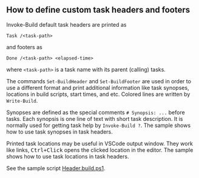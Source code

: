 
## How to define custom task headers and footers

Invoke-Build default task headers are printed as

    Task /<task-path>

and footers as

    Done /<task-path> <elapsed-time>

where `<task-path>` is a task name with its parent (calling) tasks.

The commands `Set-BuildHeader` and `Set-BuildFooter` are used in order to use a
different format and print additional information like task synopses, locations
in build scripts, start times, and etc. Colored lines are written by
`Write-Build`.

Synopses are defined as the special comments `# Synopsis: ...` before tasks.
Each synopsis is one line of text with short task description. It is normally
used for getting task help by `Invoke-Build ?`. The sample shows how to use
task synopses in task headers.

Printed task locations may be useful in VSCode output window. They work like
links, <kbd>Ctrl+Click</kbd> opens the clicked location in the editor.
The sample shows how to use task locations in task headers.

See the sample script [Header.build.ps1](Header.build.ps1).
